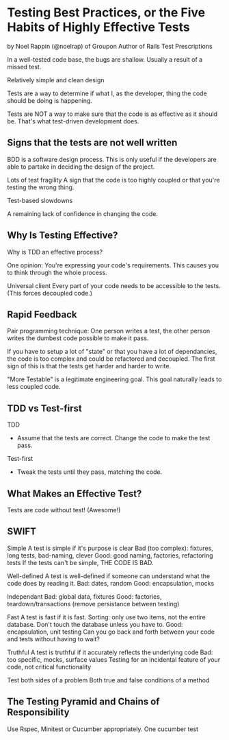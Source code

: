 # Testing Best Practices, or the Five Habits of Highly Effective Tests
by Noel Rappin (@noelrap) of Groupon
Author of Rails Test Prescriptions

In a well-tested code base, the bugs are shallow. Usually a result of a
missed test.

Relatively simple and clean design

Tests are a way to determine if what I, as the developer, thing the code
should be doing is happening.

Tests are NOT a way to make sure that the code is as effective as it
should be. That's what test-driven development does.

## Signs that the tests are not well written

BDD is a software design process. This is only useful if the developers
are able to partake in deciding the design of the project.

Lots of test fragility
A sign that the code is too highly coupled or that you're testing the
wrong thing.

Test-based slowdowns

A remaining lack of confidence in changing the code.


## Why Is Testing Effective?

Why is TDD an effective process?

One opinion:
You're expressing your code's requirements. This causes you to think
through the whole process.

Universal client
Every part of your code needs to be accessible to the tests. (This
forces decoupled code.)


## Rapid Feedback

Pair programming technique:
One person writes a test, the other person writes the dumbest code
possible to make it pass.

If you have to setup a lot of "state" or that you have a lot of
dependancies, the code is too complex and could be refactored and
decoupled. The first sign of this is that the tests get harder and
harder to write.

"More Testable" is a legitimate engineering goal.
This goal naturally leads to less coupled code.


## TDD vs Test-first

TDD
  - Assume that the tests are correct. Change the code to make the test pass.

Test-first
  - Tweak the tests until they pass, matching the code.


## What Makes an Effective Test?

  Tests are code without test! (Awesome!)


## SWIFT

  Simple
    A test is simple if it's purpose is clear
    Bad (too complex): fixtures, long tests, bad-naming, clever
    Good: good naming, factories, refactoring tests
    If the tests can't be simple, THE CODE IS BAD.

  Well-defined
    A test is well-defined if someone can understand what the code does by reading it.
    Bad: dates, random
    Good: encapsulation, mocks

  Independant
    Bad: global data, fixtures
    Good: factories, teardown/transactions (remove persistance between testing)

  Fast
    A test is fast if it is fast.
    Sorting: only use two items, not the entire database.
    Don't touch the database unless you have to.
    Good: encapsulation, unit testing
    Can you go back and forth between your code and tests without having to wait?

  Truthful
    A test is truthful if it accurately reflects the underlying code
    Bad: too specific, mocks, surface values
    Testing for an incidental feature of your code, not critical functionality

Test both sides of a problem
  Both true and false conditions of a method


## The Testing Pyramid and Chains of Responsibility

  Use Rspec, Minitest or Cucumber appropriately.
  One cucumber test   
